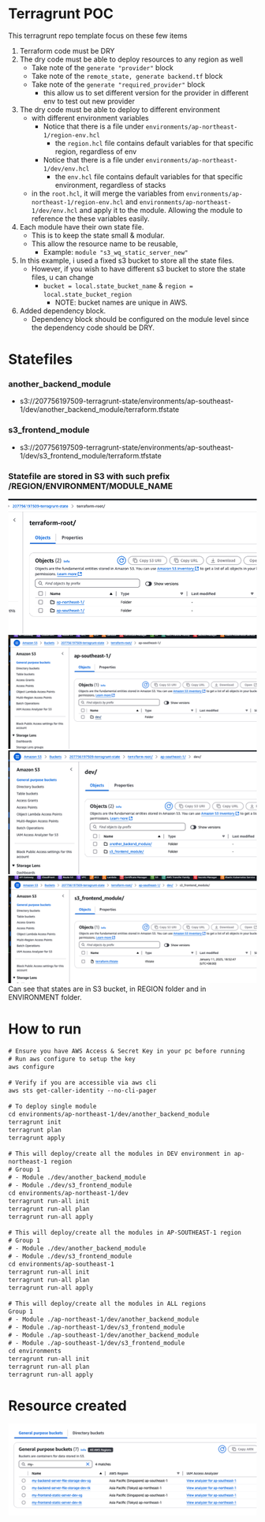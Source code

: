 # Terragrunt POC

This terragrunt repo template focus on these few items

1. Terraform code must be DRY
2. The dry code must be able to deploy resources to any region as well
   - Take note of the `generate "provider"` block
   - Take note of the `remote_state, generate backend.tf` block
   - Take note of the `generate "required_provider"` block
     - this allow us to set different version for the provider in different env to test out new provider
3. The dry code must be able to deploy to different environment
   - with different environment variables
     - Notice that there is a file under `environments/ap-northeast-1/region-env.hcl`
       - the `region.hcl` file contains default variables for that specific region, regardless of env
     - Notice that there is a file under `environments/ap-northeast-1/dev/env.hcl`
       - the `env.hcl` file contains default variables for that specific environment, regardless of stacks
   - in the `root.hcl`, it will merge the variables from `environments/ap-northeast-1/region-env.hcl` and `environments/ap-northeast-1/dev/env.hcl` and apply it to the module. Allowing the module to reference the these variables easily.
4. Each module have their own state file.
   - This is to keep the state small & modular.
   - This allow the resource name to be reusable,
     - Example: `module "s3_wq_static_server_new"`
5. In this example, i used a fixed s3 bucket to store all the state files.
   - However, if you wish to have different s3 bucket to store the state files, u can change
     - `bucket = local.state_bucket_name` & `region = local.state_bucket_region`
       - NOTE: bucket names are unique in AWS.
6. Added dependency block.
   - Dependency block should be configured on the module level since the dependency code should be DRY.

# Statefiles

### another_backend_module

- s3://207756197509-terragrunt-state/environments/ap-southeast-1/dev/another_backend_module/terraform.tfstate

### s3_frontend_module

- s3://207756197509-terragrunt-state/environments/ap-southeast-1/dev/s3_frontend_module/terraform.tfstate

### Statefile are stored in S3 with such prefix /REGION/ENVIRONMENT/MODULE_NAME

![](./readme-images/image.png)
![](./readme-images/image-1.png)
![](./readme-images/image-2.png)
![](./readme-images/image-3.png)
Can see that states are in S3 bucket, in REGION folder and in ENVIRONMENT folder.

# How to run

```
# Ensure you have AWS Access & Secret Key in your pc before running
# Run aws configure to setup the key
aws configure

# Verify if you are accessible via aws cli
aws sts get-caller-identity --no-cli-pager

# To deploy single module
cd environments/ap-northeast-1/dev/another_backend_module
terragrunt init
terragrunt plan
terragrunt apply

# This will deploy/create all the modules in DEV environment in ap-northeast-1 region
# Group 1
# - Module ./dev/another_backend_module
# - Module ./dev/s3_frontend_module
cd environments/ap-northeast-1/dev
terragrunt run-all init
terragrunt run-all plan
terragrunt run-all apply

# This will deploy/create all the modules in AP-SOUTHEAST-1 region
# Group 1
# - Module ./dev/another_backend_module
# - Module ./dev/s3_frontend_module
cd environments/ap-southeast-1
terragrunt run-all init
terragrunt run-all plan
terragrunt run-all apply

# This will deploy/create all the modules in ALL regions
Group 1
# - Module ./ap-northeast-1/dev/another_backend_module
# - Module ./ap-northeast-1/dev/s3_frontend_module
# - Module ./ap-southeast-1/dev/another_backend_module
# - Module ./ap-southeast-1/dev/s3_frontend_module
cd environments
terragrunt run-all init
terragrunt run-all plan
terragrunt run-all apply
```

# Resource created

![](./readme-images/s3-buckets-created.png)
